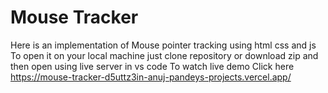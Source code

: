 # Mouse Tracker
Here is an implementation of Mouse pointer tracking using html css and js
To open it on your local machine just clone repository or download zip 
and then open using live server in vs code
To watch live demo
Click here https://mouse-tracker-d5uttz3in-anuj-pandeys-projects.vercel.app/






